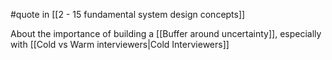 #quote in [[2 - 15 fundamental system design concepts]]

About the importance of building a [[Buffer around uncertainty]], especially with [[Cold vs Warm interviewers|Cold Interviewers]]
